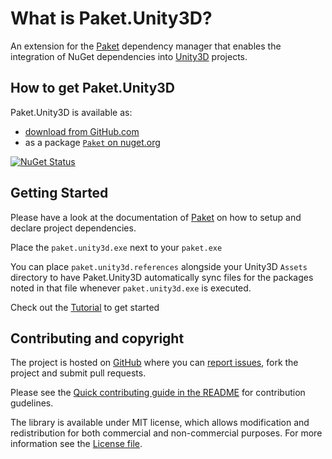 # What is Paket.Unity3D?

An extension for the [Paket][paket] dependency manager that enables the integration of NuGet dependencies into [Unity3D][unity] projects.

  [paket]: http://fsprojects.github.io/Paket/
  [unity]: https://www.unity3d.com/

## How to get Paket.Unity3D

Paket.Unity3D is available as:

  * [download from GitHub.com](https://github.com/devboy/Paket.Unity3D/releases/latest)
  * as a package [`Paket` on nuget.org](https://www.nuget.org/packages/Paket.Unity3D/)

[![NuGet Status](http://img.shields.io/nuget/v/Paket.Unity3D.svg?style=flat)](https://www.nuget.org/packages/Paket.Unity3D/)

## Getting Started

Please have a look at the documentation of [Paket][paket] on how to setup and declare project dependencies.

Place the `paket.unity3d.exe` next to your `paket.exe`

You can place `paket.unity3d.references` alongside your Unity3D `Assets` directory to have Paket.Unity3D automatically sync files for the packages noted in that file whenever `paket.unity3d.exe` is executed.

Check out the [Tutorial][tutorial] to get started

Contributing and copyright
--------------------------

The project is hosted on [GitHub][gh] where you can [report issues][issues], fork the project and submit pull requests.

Please see the [Quick contributing guide in the README][readme] for contribution gudelines.

The library is available under MIT license, which allows modification and redistribution for both commercial and non-commercial purposes.
For more information see the [License file][license].

  [content]: https://github.com/devboy/Paket.Unity3D/tree/master/docs/content
  [gh]: https://github.com/devboy/Paket.Unity3D
  [issues]: https://github.com/devboy/Paket.Unity3D/issues
  [readme]: https://github.com/devboy/Paket.Unity3D/blob/master/README.md
  [license]: http://devboy.github.io/Paket.Unity3D/license.html
  [tutorial]: http://devboy.github.io/Paket.Unity3D/tutorial.html
